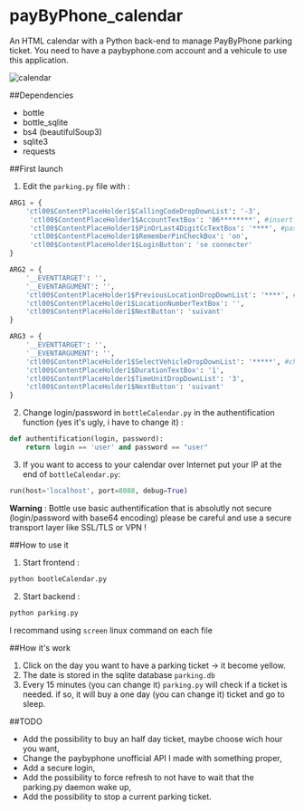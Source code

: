 # payByPhone_calendar
An HTML calendar with a Python back-end to manage PayByPhone parking ticket.
You need to have a paybyphone.com account and a vehicule to use this application.

![calendar](http://img11.hostingpics.net/pics/257876calendar.png)

##Dependencies

* bottle
* bottle_sqlite
* bs4 (beautifulSoup3)
* sqlite3
* requests


##First launch
1. Edit the `parking.py` file with :
```python
ARG1 = {
    'ctl00$ContentPlaceHolder1$CallingCodeDropDownList': '-3',
     'ctl00$ContentPlaceHolder1$AccountTextBox': '06********', #insert phone number there
     'ctl00$ContentPlaceHolder1$PinOrLast4DigitCcTextBox': '****', #password
     'ctl00$ContentPlaceHolder1$RememberPinCheckBox': 'on',
     'ctl00$ContentPlaceHolder1$LoginButton': 'se connecter'
}

ARG2 = {
    '__EVENTTARGET': '',
    '__EVENTARGUMENT': '',
    'ctl00$ContentPlaceHolder1$PreviousLocationDropDownList': '****', #change with your resident code
    'ctl00$ContentPlaceHolder1$LocationNumberTextBox': '',
    'ctl00$ContentPlaceHolder1$NextButton': 'suivant'
}

ARG3 = {
    '__EVENTTARGET': '',
    '__EVENTARGUMENT': '',
    'ctl00$ContentPlaceHolder1$SelectVehicleDropDownList': '*****', #change with your vehicule id
    'ctl00$ContentPlaceHolder1$DurationTextBox': '1',
    'ctl00$ContentPlaceHolder1$TimeUnitDropDownList': '3',
    'ctl00$ContentPlaceHolder1$NextButton': 'suivant'
}
```
2. Change login/password in `bottleCalendar.py` in the authentification function (yes it's ugly, i have to change it) :
```python
def authentification(login, password):
    return login == 'user' and password == "user"
```

3. If you want to access to your calendar over Internet put your IP at the end of `bottleCalendar.py`:
```python
run(host='localhost', port=8088, debug=True)
```
**Warning** : Bottle use basic authentification that is absolutly not secure (login/password with base64 encoding) please be careful and use a secure transport layer like SSL/TLS or VPN !

##How to use it
1. Start frontend :
```bash
python bootleCalendar.py
```
2. Start backend :
```bash
python parking.py
```
I recommand using `screen` linux command on each file

##How it's work
1. Click on the day you want to have a parking ticket -> it become yellow.
2. The date is stored in the sqlite database `parking.db`
3. Every 15 minutes (you can change it) `parking.py` will check if a ticket is needed. if so, it will buy a one day (you can change it) ticket and go to sleep.

##TODO
* Add the possibility to buy an half day ticket, maybe choose wich hour you want,
* Change the paybyphone unofficial API I made with something proper,
* Add a secure login,
* Add the possibility to force refresh to not have to wait that the parking.py daemon wake up,
* Add the possibility to stop a current parking ticket.
